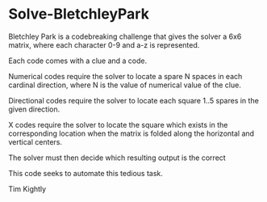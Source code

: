 # Solve-BletchleyPark

Bletchley Park is a codebreaking challenge that gives the solver a 6x6 matrix, where each character 0-9 and a-z is represented.

Each code comes with a clue and a code. 

Numerical codes require the solver to locate a spare N spaces in each cardinal direction, where N is the value of numerical value of the clue.

Directional codes require the solver to locate each square 1..5 spares in the given direction.

X codes require the solver to locate the square which exists in the corresponding location when the matrix is folded along the horizontal and vertical centers.

The solver must then decide which resulting output is the correct

This code seeks to automate this tedious task.

Tim Kightly